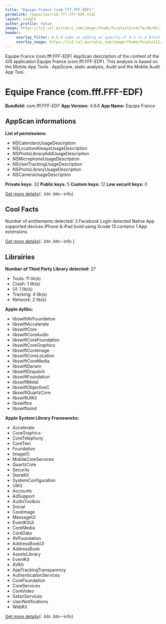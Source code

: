 ```yaml
---
title: "Equipe France (com.fff.FFF-EDF)"
permalink: /apps/ios/com.fff.FFF-EDF.html
layout: single
author_profile: false
image: https://is2-ssl.mzstatic.com/image/thumb/Purple112/v4/fa/db/81/fadb8167-b943-5d05-96b1-556749f8b9b2/AppIcon-0-0-1x_U007emarketing-0-0-0-7-0-0-sRGB-0-0-0-GLES2_U002c0-512MB-85-220-0-0.png/512x512bb.jpg
header: 
     overlay_filter: 0.5 # same as adding an opacity of 0.5 to a black background
     overlay_image: https://is2-ssl.mzstatic.com/image/thumb/Purple112/v4/fa/db/81/fadb8167-b943-5d05-96b1-556749f8b9b2/AppIcon-0-0-1x_U007emarketing-0-0-0-7-0-0-sRGB-0-0-0-GLES2_U002c0-512MB-85-220-0-0.png/512x512bb.jpg
---
```

Equipe France (com.fff.FFF-EDF) AppScan description of the content of the iOS application Equipe France (com.fff.FFF-EDF). This analysis is based on the Mobile App Tools : AppScore, static analysis, Audit and the Mobile Audit App Tool.

# Equipe France (com.fff.FFF-EDF)

**BundleId:** com.fff.FFF-EDF
**App Version:** 4.6.6
**App Name:** Equipe France


## AppScan informations 

**List of permissions:** 
- NSCalendarsUsageDescription
- NSLocationAlwaysUsageDescription
- NSPhotoLibraryAddUsageDescription
- NSMicrophoneUsageDescription
- NSUserTrackingUsageDescription
- NSPhotoLibraryUsageDescription
- NSCameraUsageDescription
  
  
**Private keys:** 32
**Public keys:** 5
**Custom keys:** 12
**Low securit keys:** 0
  
[Get more details](/pricing.html){: .btn .btn--info}

## Cool Facts

Number of entitlements detected: 3
Facebook Login detected
Native App
supported devices iPhone & iPad
build using Xcode 13
contains 1 App extensions
  
[Get more details](/pricing.html){: .btn .btn--info }

## Librairies 
**Number of Third Party Library detected:** 27
- Tools: 11 lib(s)
- Crash: 1 lib(s)
- UI: 1 lib(s)
- Tracking: 4 lib(s)
- Network: 2 lib(s)


**Apple dylibs:**
- libswiftAVFoundation
- libswiftAccelerate
- libswiftCore
- libswiftCoreAudio
- libswiftCoreFoundation
- libswiftCoreGraphics
- libswiftCoreImage
- libswiftCoreLocation
- libswiftCoreMedia
- libswiftDarwin
- libswiftDispatch
- libswiftFoundation
- libswiftMetal
- libswiftObjectiveC
- libswiftQuartzCore
- libswiftUIKit
- libswiftos
- libswiftsimd


**Apple System Library Frameworks:**
- Accelerate
- CoreGraphics
- CoreTelephony
- CoreText
- Foundation
- ImageIO
- MobileCoreServices
- QuartzCore
- Security
- StoreKit
- SystemConfiguration
- UIKit
- Accounts
- AdSupport
- AudioToolbox
- Social
- CoreImage
- MessageUI
- EventKitUI
- CoreMedia
- CoreData
- AVFoundation
- AddressBookUI
- AddressBook
- AssetsLibrary
- EventKit
- AVKit
- AppTrackingTransparency
- AuthenticationServices
- CoreFoundation
- CoreServices
- CoreVideo
- SafariServices
- UserNotifications
- WebKit


  
[Get more details](/pricing.html){: .btn .btn--info}

